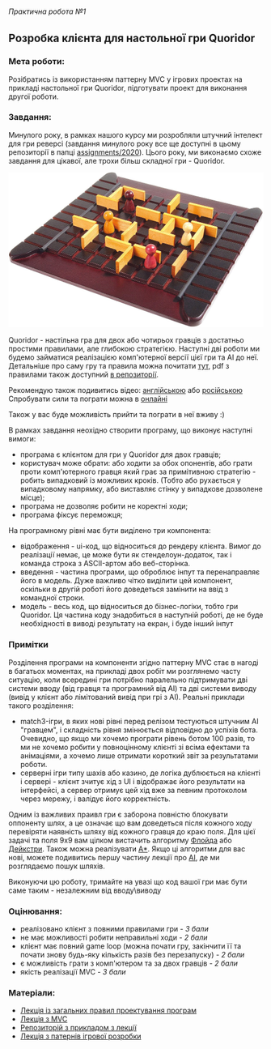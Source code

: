 ###### Практична робота №1
## Розробка клієнта для настольної гри Quoridor

### Мета роботи:
Розібратись із використанням паттерну MVC у ігрових проектах на прикладі настольної гри Quoridor, підготувати проект для виконання другої роботи.

### Завдання:

Минулого року, в рамках нашого курсу ми розробляли штучний інтелект для гри реверсі (завдання минулого року все ще доступні в цьому репозиторії в папці [assignments/2020](../2020)). Цього року, ми виконаємо схоже завдання для цікавої, але трохи більш складної гри - Quoridor.

![Quoridor](../res/Quoridor_1.jpg "game field")

Quoridor - настільна гра для двох або чотирьох гравців з достатньо простими правилами, але глибокою стратегією. Наступні дві роботи ми будемо займатися реалізацією комп'ютерної версії цієї гри та АІ до неї. Детальніше про саму гру та правила можна почитати [тут](https://desktopgames.com.ua/quoridor.html), pdf з правилами також доступний [в репозиторії](../res/quoridor_rules_ru.pdf). 

Рекомендую також подивитись відео: [англійською](https://www.youtube.com/watch?v=6ISruhN0Hc0) або [російською](https://www.youtube.com/watch?v=Xv3BppTJ-_8) Спробувати сили та пограти можна в [онлайні](http://quoridor.di.uoa.gr/)

Також у вас буде можливість прийти та пограти в неї вживу :)

В рамках завдання неохідно створити програму, що виконує наступні вимоги:
- програма є клієнтом для гри у Quoridor для двох гравців;
- користувач може обрати: або ходити за обох опонентів, або грати проти комп'ютерного гравця який грає за примітивною стратегію - робить випадковий із можливих кроків. (Тобто або рухається у випадковому напрямку, або виставляє стінку у випадкове дозволене місце);
- програма не дозволяє робити не коректні ходи;
- програма фіксує переможця;

На програмному рівні має бути виділено три компонента:
- відображення - ui-код, що відноситься до рендеру клієнта. Вимог до реалізації немає, це може бути як стенделоун-додаток, так і команда строка з ASCII-артом або веб-сторінка.
- введення - частина програми, що оброблює інпут та перенаправляє його в модель. Дуже важливо чітко виділити цей компонент, оскільки в другій роботі його доведеться замінити на ввід з командної строки.
- модель - весь код, що відноситься до бізнес-логіки, тобто гри Quoridor. Ця частина коду знадобиться в наступній роботі, де не буде необхідності в виводі результату на екран, і буде інший інпут

### Примітки

Розділення програми на компоненти згідно паттерну MVC стає в нагоді в багатьох моментах, на прикладі двох робіт ми розглянемо часту ситуацію, коли всередині гри потрібно паралельно підтримувати дві системи вводу (від гравця та програмний від AI) та дві системи виводу (вивід у клієнт або лімітований вивід при грі з АІ). 
Реальні приклади такого розділення: 
- match3-ігри, в яких нові рівні перед релізом тестуються  штучним AI "гравцем", і складність рівня змінюється відповідно до успіхів бота. Очевидно, що якщо ми хочемо програти рівень ботом 100 разів, то ми не хочемо робити у повноцінному клієнті зі всіма ефектами та анімаціями, а хочемо лише отримати короткий звіт за результатами роботи. 
- серверні ігри типу шахів або казино, де логіка дублюється на клієнті і сервері - клієнт зчитує хід з UI і відображає його результати на інтерфейсі, а сервер отримує цей хід вже за певним протоколом через мережу, і валідує його корректність.

Одним із важливих праивл гри є заборона повністю блокувати оппоненту шлях, а це означає що вам доведеться після кожного ходу перевіряти наявність шляху від кожного гравця до краю поля. Для цієї задачі та поля 9х9 вам цілком вистачить алгоритму [Флойда](https://en.wikipedia.org/wiki/Floyd%E2%80%93Warshall_algorithm) або [Дейкстри](https://en.wikipedia.org/wiki/Dijkstra%27s_algorithm). Також можна реалізувати [A*](https://en.wikipedia.org/wiki/A*_search_algorithm). Якщо ці алгоритми для вас нові, можете подивитись першу частину лекції про [AI](https://www.youtube.com/watch?v=RKFItb_fPZk&list=PLkgXLMuasx7C7yMUsaq366htPg9rpM2lw&index=5), де ми розглядаємо пошук шляхів.

Виконуючи цю роботу, тримайте на увазі що код вашої гри має бути саме таким - незалежним від вводу\виводу

### Оцінювання:
- реалізовано клієнт з повними правилами гри - *3 бали*
- не має можливості робити неправильні ходи - *2 бали*
- клієнт має повний game loop (можна почати гру, закінчити її та почати знову будь-яку кількість разів без перезапуску) - *2 бали*
- є можливість грати з комп'ютером та за двох гравців - *2 бали*
- якість реалізації MVC - *3 бали*

### Матеріали:
- [Лекція із загальних правил проектування програм](https://www.youtube.com/watch?v=_YL5SCJr84E&list=PLkgXLMuasx7C7yMUsaq366htPg9rpM2lw)
- [Лекція з MVC](https://www.youtube.com/watch?v=6Avtm_qij2E&list=PLkgXLMuasx7C7yMUsaq366htPg9rpM2lw)
- [Репозиторій з прикладом з лекції](https://github.com/artem-korotenko/mvc-tic-tac-toe)
- [Лекція з патернів ігрової розробки](https://www.youtube.com/watch?v=j-JtShcib4E&list=PLkgXLMuasx7C7yMUsaq366htPg9rpM2lw)
